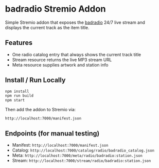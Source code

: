 # badradio Stremio Addon

Simple Stremio addon that exposes the [badradio](https://badradio.nz) 24/7 live stream and displays the current track as the item title.

## Features

- One radio catalog entry that always shows the current track title
- Stream resource returns the live MP3 stream URL
- Meta resource supplies artwork and station info

## Install / Run Locally

```bash
npm install
npm run build
npm start
```

Then add the addon to Stremio via:

```
http://localhost:7000/manifest.json
```

## Endpoints (for manual testing)

- Manifest: `http://localhost:7000/manifest.json`
- Catalog: `http://localhost:7000/catalog/radio/badradio_catalog.json`
- Meta: `http://localhost:7000/meta/radio/badradio:station.json`
- Stream: `http://localhost:7000/stream/radio/badradio:station.json`

